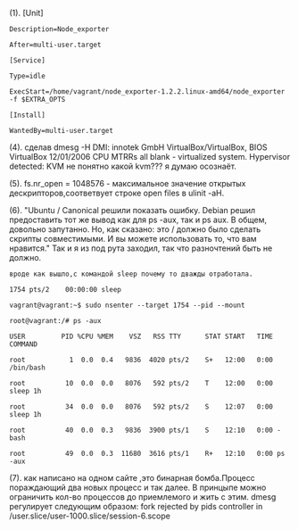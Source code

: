 (1).	[Unit]


	Description=Node_exporter

	After=multi-user.target

	[Service]

	Type=idle

	ExecStart=/home/vagrant/node_exporter-1.2.2.linux-amd64/node_exporter -f $EXTRA_OPTS

	[Install]

	WantedBy=multi-user.target



(4). сделав dmesg -H 
	DMI: innotek GmbH VirtualBox/VirtualBox, BIOS VirtualBox 12/01/2006
	CPU MTRRs all blank - virtualized system.
	Hypervisor detected: KVM не понятно какой kvm???
        я думаю осознаёт.

(5). fs.nr_open = 1048576 - максимальное значение открытых дескрипторов,соответвует строке open files в ulinit -aH.

(6). "Ubuntu / Canonical решили показать ошибку. Debian решил предоставить тот же вывод как для ps -aux, так и ps aux.
	 В общем, довольно запутанно.
	 Но, как сказано: это / должно было сделать скрипты совместимыми.
	 И вы можете использовать то, что вам нравится."
	 Так и я из под рута заходил, так что разночтений быть не должно.

	вроде как вышло,с командой sleep почему то дважды отработала.
   
	1754 pts/2    00:00:00 sleep

	vagrant@vagrant:~$ sudo nsenter --target 1754 --pid --mount
	
	root@vagrant:/# ps -aux
	
	USER         PID %CPU %MEM    VSZ   RSS TTY      STAT START   TIME COMMAND
	
	root           1  0.0  0.4   9836  4020 pts/2    S+   12:00   0:00 /bin/bash
	
	root          10  0.0  0.0   8076   592 pts/2    T    12:00   0:00 sleep 1h
	
	root          34  0.0  0.0   8076   592 pts/2    S    12:07   0:00 sleep 1h
	
	root          40  0.0  0.3   9836  3900 pts/1    S    12:10   0:00 -bash
	
	root          49  0.0  0.3  11680  3616 pts/1    R+   12:10   0:00 ps -aux

(7). как написано на одном сайте ,это бинарная бомба.Процесс пораждающий два новых процесс и так далее.
	В принцыпе можно ограничить кол-во процессов до приемлемого и жить с этим.
	dmesg регулирует следующим образом:
	fork rejected by pids controller in /user.slice/user-1000.slice/session-6.scope

